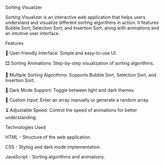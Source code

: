 Sorting Visualizer

Sorting Visualizer is an interactive web application that helps users understand and visualize different sorting algorithms in action. It features Bubble Sort, Selection Sort, and Insertion Sort, along with animations and an intuitive user interface.

Features

🎨 User-friendly Interface: Simple and easy-to-use UI.

🎞 Sorting Animations: Step-by-step visualization of sorting algorithms.

🔄 Multiple Sorting Algorithms: Supports Bubble Sort, Selection Sort, and Insertion Sort.

🌙 Dark Mode Support: Toggle between light and dark themes.

🔢 Custom Input: Enter an array manually or generate a random array.

⏳ Adjustable Speed: Control the speed of animations for better understanding.

Technologies Used

HTML - Structure of the web application.

CSS - Styling and dark mode implementation.

JavaScript - Sorting algorithms and animations.


